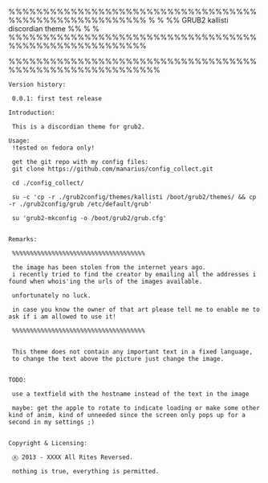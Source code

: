   %%%%%%%%%%%%%%%%%%%%%%%%%%%%%%%%%%%%%%%%%%%%%%%%%%%%%%%%
 % 													      %
%%	            GRUB2 kallisti discordian theme           %%
 % 														  %
  %%%%%%%%%%%%%%%%%%%%%%%%%%%%%%%%%%%%%%%%%%%%%%%%%%%%%%%%


 %%%%%%%%%%%%%%%%%%%%%%%%%%%%%%%%%%%%%%%%%%%%%%%%%%%%%%%%%%

    Version history:

     0.0.1: first test release 

    Introduction:
     
     This is a discordian theme for grub2.

    Usage:	
     !tested on fedora only!
     
     get the git repo with my config files:
     git clone https://github.com/manarius/config_collect.git
     
     cd ./config_collect/
     
     su -c 'cp -r ./grub2config/themes/kallisti /boot/grub2/themes/ && cp -r ./grub2config/grub /etc/default/grub'
     
     su 'grub2-mkconfig -o /boot/grub2/grub.cfg'
     
     
    Remarks: 
     
     %%%%%%%%%%%%%%%%%%%%%%%%%%%%%%%%%%%%%
     
     the image has been stolen from the internet years ago.
     i recently tried to find the creator by emailing all the addresses i found when whois'ing the urls of the images available.

     unfortunately no luck.
     
     in case you know the owner of that art please tell me to enable me to ask if i am allowed to use it!
      
     %%%%%%%%%%%%%%%%%%%%%%%%%%%%%%%%%%%%%
     
     
     This theme does not contain any important text in a fixed language,
     to change the text above the picture just change the image.


    TODO: 
     
     use a textfield with the hostname instead of the text in the image
     
     maybe: get the apple to rotate to indicate loading or make some other kind of anim, kind of unneeded since the screen only pops up for a second in my settings ;)


    Copyright & Licensing:

     Ⓐ 2013 - XXXX All Rites Reversed.
     
     nothing is true, everything is permitted.
